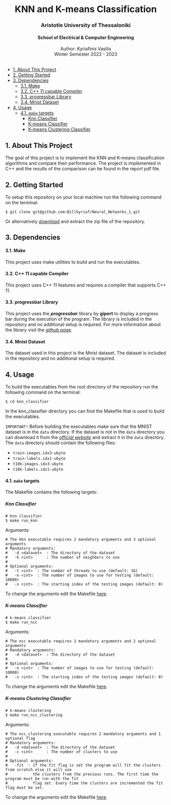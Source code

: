 <div id="top"></div>

<br />
<div align="center">
  <h1 align="center">KNN and K-means Classification</h1>
  <h3 align="center">Aristotle University of Thessaloniki</h3>
  <h4 align="center">School of Electrical & Computer Engineering</h4>
  <p align="center">
    Author: Kyriafinis Vasilis
    <br />
    Winter Semester 2022 - 2023
    <br />
    <br />
  </p>
</div>

<!-- TABLE OF CONTENTS -->
- [1. About This Project](#1-about-this-project)
- [2. Getting Started](#2-getting-started)
- [3. Dependencies](#3-dependencies)
    - [3.1. Make](#31-make)
    - [3.2. C++ 11 capable Compiler](#32-c-11-capable-compiler)
    - [3.3. progressbar Library](#33-progressbar-library)
    - [3.4. Mnist Dataset](#34-mnist-dataset)
- [4. Usage](#4-usage)
    - [4.1. `make` targets](#41-make-targets)
      - [Knn Classifier](#knn-classifier)
      - [K-means Classifier](#k-means-classifier)
      - [K-means Clustering Classifier](#k-means-clustering-classifier)

## 1. About This Project

The goal of this project is to implement the KNN and K-means classification algorithms and compare their performance. The project is implemented in C++ and the results of the comparison can be found in the report pdf file.

## 2. Getting Started

To setup this repository on your local machine run the following command on the terminal:

```console
$ git clone git@github.com:Billkyriaf/Neural_Networks_1.git
```

Or alternatively [*download*](https://github.com/Billkyriaf/Neural_Networks_1/archive/refs/heads/main.zip) and extract the zip file of the repository.

## 3. Dependencies
#### 3.1. Make

This project uses make utilities to build and run the executables.

#### 3.2. C++ 11 capable Compiler

This project uses C++ 11 features and requires a compiler that supports C++ 11.

#### 3.3. progressbar Library

This project uses the ***progressbar*** library by **gipert** to display a progress bar during the execution of the program. The library is included in the repository and no additional setup is required. For more information about the library visit the [*github page*](https://github.com/gipert/progressbar).

#### 3.4. Mnist Dataset

The dataset used in this project is the Mnist dataset. The dataset is included in the repository and no additional setup is required.

## 4. Usage

To build the executables from the root directory of the repository run the following command on the terminal:

```console
$ cd knn_classifier
```

In the knn_classifier directory you can find the Makefile that is used to build the executables.

`IMPORTANT!` Before building the executables make sure that the MNIST dataset is in the `data` directory. If the dataset is not in the `data` directory you can download it from the [*official website*](http://yann.lecun.com/exdb/mnist/) and extract it in the `data` directory. The `data` directory should contain the following files: 
- `train-images.idx3-ubyte`
- `train-labels.idx1-ubyte`
- `t10k-images.idx3-ubyte`
- `t10k-labels.idx1-ubyte`

#### 4.1. `make` targets

The Makefile contains the following targets:

##### Knn Classifier

```console
# knn classifier
$ make run_knn  
```
Arguments:

```console
# The kkn executable requires 2 mandatory arguments and 3 optional arguments
# Mandatory arguments:
#   -d <dataset>  : The directory of the dataset
#   -k <int>      : The number of neighbors to use
#
# Optional arguments:
#   -t <int>  : The number of threads to use (default: 16)
#   -n <int>  : The number of images to use for testing (default: 10000)
#   -s <int>  : The starting index of the testing images (default: 0)
```

To change the arguments edit the Makefile [here](https://github.com/Billkyriaf/Neural_Networks_1/blob/39fde23404f6caea81df83d3e2f089cc17091f5a/knn_classifier/Makefile#L75).

##### K-means Classifier


```console
# k-means classifier
$ make run_ncc
```
Arguments:

```console
# The ncc executable requires 1 mandatory arguments and 2 optional arguments
# Mandatory arguments:
#   -d <dataset>  : The directory of the dataset
#
# Optional arguments:
#   -n <int>  : The number of images to use for testing (default: 10000)
#   -s <int>  : The starting index of the testing images (default: 0)
```

To change the arguments edit the Makefile [here](https://github.com/Billkyriaf/Neural_Networks_1/blob/39fde23404f6caea81df83d3e2f089cc17091f5a/knn_classifier/Makefile#L85).

##### K-means Clustering Classifier

```console
# k-means clustering
$ make run_ncc_clustering
```

Arguments:

```console
# The ncc_clustering executable requires 2 mandatory arguments and 1 optional flag
# Mandatory arguments:
#   -d <dataset>  : The directory of the dataset
#   -c <int>      : The number of clusters to use
#
# Optional arguments:
#   -fit  : If the fit flag is set the program will fit the clusters from scratch else it will use
#           the clusters from the previous runs. The first time the program must be run with the fit
#           flag set. Every time the clusters are incremented the fit flag must be set.
```
To change the arguments edit the Makefile [here](https://github.com/Billkyriaf/Neural_Networks_1/blob/39fde23404f6caea81df83d3e2f089cc17091f5a/knn_classifier/Makefile#L95).
